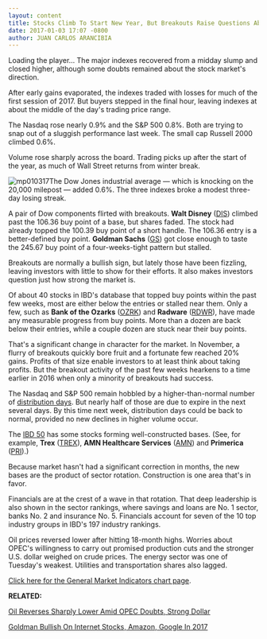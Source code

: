 ```yaml
---
layout: content
title: Stocks Climb To Start New Year, But Breakouts Raise Questions About Market
date: 2017-01-03 17:07 -0800
author: JUAN CARLOS ARANCIBIA
---
```






Loading the player...
The major indexes recovered from a midday slump and closed higher, although some doubts remained about the stock market's direction.


After early gains evaporated, the indexes traded with losses for much of the first session of 2017. But buyers stepped in the final hour, leaving indexes at about the middle of the day's trading price range.


The Nasdaq rose nearly 0.9% and the S&P 500 0.8%. Both are trying to snap out of a sluggish performance last week. The small cap Russell 2000 climbed 0.6%.


Volume rose sharply across the board. Trading picks up after the start of the year, as much of Wall Street returns from winter break.


![mp010317](https://www.investors.com/wp-content/uploads/2017/01/MP010317-205x300.png)The Dow Jones industrial average — which is knocking on the 20,000 milepost — added 0.6%. The three indexes broke a modest three-day losing streak.


A pair of Dow components flirted with breakouts. **Walt Disney** ([DIS](https://research.investors.com/quote.aspx?symbol=DIS)) climbed past the 106.36 buy point of a base, but shares faded. The stock had already topped the 100.39 buy point of a short handle. The 106.36 entry is a better-defined buy point. **Goldman Sachs** ([GS](https://research.investors.com/quote.aspx?symbol=GS)) got close enough to taste the 245.67 buy point of a four-weeks-tight pattern but stalled.


Breakouts are normally a bullish sign, but lately those have been fizzling, leaving investors with little to show for their efforts. It also makes investors question just how strong the market is.


Of about 40 stocks in IBD's database that topped buy points within the past few weeks, most are either below the entries or stalled near them. Only a few, such as **Bank of the Ozarks** ([OZRK](https://research.investors.com/quote.aspx?symbol=OZRK)) and **Radware** ([RDWR](https://research.investors.com/quote.aspx?symbol=RDWR)), have made any measurable progress from buy points. More than a dozen are back below their entries, while a couple dozen are stuck near their buy points.


That's a significant change in character for the market. In November, a flurry of breakouts quickly bore fruit and a fortunate few reached 20% gains. Profits of that size enable investors to at least think about taking profits. But the breakout activity of the past few weeks hearkens to a time earlier in 2016 when only a minority of breakouts had success.


The Nasdaq and S&P 500 remain hobbled by a higher-than-normal number of [distribution days](http://education.investors.com/lesson.aspx?id=735759&sourceid=735764). But nearly half of those are due to expire in the next several days. By this time next week, distribution days could be back to normal, provided no new declines in higher volume occur.


The [IBD 50](http://research.investors.com/stock-lists/ibd-50/) has some stocks forming well-constructed bases. (See, for example, **Trex** ([TREX](https://research.investors.com/quote.aspx?symbol=TREX)), **AMN Healthcare Services** ([AMN](https://research.investors.com/quote.aspx?symbol=AMN)) and **Primerica** ([PRI](https://research.investors.com/quote.aspx?symbol=PRI)).)


Because market hasn't had a significant correction in months, the new bases are the product of sector rotation. Construction is one area that's in favor.


Financials are at the crest of a wave in that rotation. That deep leadership is also shown in the sector rankings, where savings and loans are No. 1 sector, banks No. 2 and insurance No. 5. Financials account for seven of the 10 top industry groups in IBD's 197 industry rankings.


Oil prices reversed lower after hitting 18-month highs. Worries about OPEC's willingness to carry out promised production cuts and the stronger U.S. dollar weighed on crude prices. The energy sector was one of Tuesday's weakest. Utilities and transportation shares also lagged.


[Click here for the General Market Indicators chart page](https://www.investors.com/wp-content/uploads/2017/01/IBD0301153922GMI.pdf).


**RELATED:**


[Oil Reverses Sharply Lower Amid OPEC Doubts, Strong Dollar](https://www.investors.com/news/oil-hits-18-month-high-shell-eog-jump-as-opec-nopec-start-production-cut/)


[Goldman Bullish On Internet Stocks, Amazon, Google In 2017](https://www.investors.com/news/technology/goldman-bullish-on-internet-stocks-amazon-google-in-2017/)




